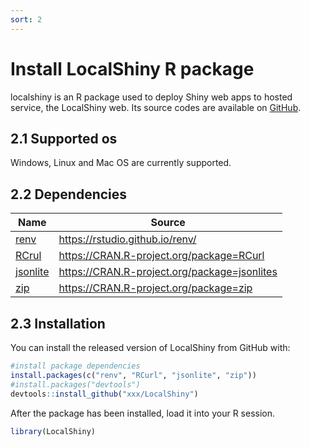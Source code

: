 ```yaml
---
sort: 2
---
```


# Install LocalShiny R package

localshiny is an R package used to deploy Shiny web apps to hosted service, the LocalShiny web. Its source codes are available on [GitHub]( https://github.com/).

## 2.1 Supported os

Windows, Linux and Mac OS are currently supported.

## 2.2 Dependencies

| Name | Source |
| -------------------------------------------------------- | -------------------------------------------- |
| [renv](https://rstudio.github.io/renv/)                  | https://rstudio.github.io/renv/              |
| [RCrul](https://CRAN.R-project.org/package=RCurl)        | https://CRAN.R-project.org/package=RCurl     |
| [jsonlite](https://CRAN.R-project.org/package=jsonlites) | https://CRAN.R-project.org/package=jsonlites |
| [zip](https://CRAN.R-project.org/package=zip)            | https://CRAN.R-project.org/package=zip       |

## 2.3 Installation

You can install the released version of LocalShiny from GitHub with:

```r
#install package dependencies
install.packages(c("renv", "RCurl", "jsonlite", "zip"))
#install.packages("devtools")
devtools::install_github("xxx/LocalShiny")
```

After the package has been installed, load it into your R session.

```r
library(LocalShiny)
```
